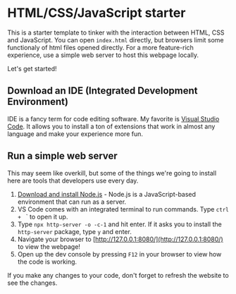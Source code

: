 # HTML/CSS/JavaScript starter
This is a starter template to tinker with the interaction between HTML, CSS and JavaScript. You can open `index.html` directly, but browsers limit some functionaly of html files opened directly. For a more feature-rich experience, use a simple web server to host this webpage locally.

Let's get started!

## Download an IDE (Integrated Development Environment)
IDE is a fancy term for code editing software. My favorite is [Visual Studio Code](https://code.visualstudio.com/). It allows you to install a ton of extensions that work in almost any language and make your experience more fun.

## Run a simple web server
This may seem like overkill, but some of the things we're going to install here are tools that developers use every day.

1. [Download and install Node.js](https://nodejs.org/en/download/current) - Node.js is a JavaScript-based environment that can run as a server.
2. VS Code comes with an integrated terminal to run commands. Type `ctrl + ` ` to open it up.
3. Type `npx http-server -o -c-1` and hit enter. If it asks you to install the `http-server` package, type `y` and enter.
4. Navigate your browser to [http://127.0.0.1:8080/](http://127.0.0.1:8080/) to view the webpage!
5. Open up the dev console by pressing `F12` in your browser to view how the code is working.

If you make any changes to your code, don't forget to refresh the website to see the changes.

